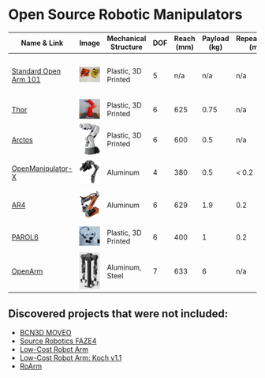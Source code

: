 # Open Source Robotic Manipulators

| Name & Link | Image | Mechanical Structure | DOF | Reach (mm) | Payload (kg) | Repeatability (mm) | Weight (kg) | CNC Machining | Motor Type | Price | Kit Availability | Extra Features/Notes |
|------------|-------|---------------------|-----|------------|--------------|-------------------|-------------|---------------|------------------------|--------|------------------|-------------------|
| [Standard Open Arm 101](https://github.com/TheRobotStudio/SO-ARM101/) | <img src="img/open-arm-100.png" width="200"/> | Plastic, 3D Printed | 5 | n/a | n/a | n/a | n/a | No | Servo | € 128 parts + 3D printing (€ 244 teleoperation set) | No | Comes with teleoperation leader arm. Ready for [LeRobot](https://github.com/huggingface/lerobot/tree/main) |
| [Thor](https://github.com/AngelLM/Thor) | <img src="img/thor.png" width="200"/> | Plastic, 3D Printed | 6 | 625 | 0.75 | n/a | n/a | No | Stepper | € 350 parts | No | - |
| [Arctos](https://arctosrobotics.com/) | <img src="img/arctos.png" width="200"/> | Plastic, 3D Printed | 6 | 600 | 0.5 | n/a | n/a | No | Stepper | $ 433 hardware + $ 360 3D parts | Yes | - |
| [OpenManipulator-X](https://emanual.robotis.com/docs/en/platform/openmanipulator_x/overview/) | <img src="img/open-manipulator.png" width="200"/> | Aluminum | 4 | 380 | 0.5 | < 0.2 | 0.7 | Yes | Servo | $ 1,417 assembled | No | - |
| [AR4](https://www.anninrobotics.com/) | <img src="img/ar4.png" width="200"/> | Aluminum | 6 | 629 | 1.9 | 0.2 | 12.25 | Yes | Stepper | $ 1,189 combo + $ 730 motors + 3D printing | Yes | - |
| [PAROL6](https://source-robotics.com/products/parol6-robotic-arm) | <img src="img/parol-6.png" width="200"/> | Plastic, 3D Printed | 6 | 400 | 1 | 0.2 | 5.5 | No | Stepper | € 2,418 combo + 3D printing | Yes | € 265 PAROL6 control board required |
| [OpenArm](https://openarm.dev/) | <img src="img/openarm.png" width="200"/> | Aluminum, Steel | 7 | 633 | 6 | n/a | 5.5 | Yes | BLDC | $ 6,500 for the bimanual setup | n/a but announced | - |

## Discovered projects that were not included:
- [BCN3D MOVEO](https://github.com/BCN3D/BCN3D-Moveo)
- [Source Robotics FAZE4](https://github.com/PCrnjak/Faze4-Robotic-arm)
- [Low-Cost Robot Arm](https://github.com/AlexanderKoch-Koch/low_cost_robot)
- [Low-Cost Robot Arm: Koch v1.1](https://github.com/jess-moss/koch-v1-1)
- [RoArm](https://www.waveshare.com/wiki/RoArm-M3)